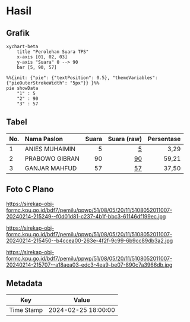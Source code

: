 # Hasil

## Grafik

```mermaid
xychart-beta
    title "Perolehan Suara TPS"
    x-axis [01, 02, 03]
    y-axis "Suara" 0 --> 90
    bar [5, 90, 57]
```

```mermaid
%%{init: {"pie": {"textPosition": 0.5}, "themeVariables": {"pieOuterStrokeWidth": "5px"}} }%%
pie showData
    "1" : 5
    "2" : 90
    "3" : 57
```

## Tabel

| No. | Nama Paslon    | Suara | Suara (raw) | Persentase |
|:--- |:-------------- | -----:| -----------:| ----------:|
| 1   | ANIES MUHAIMIN | 5     | [5][p-1]    | 3,29       |
| 2   | PRABOWO GIBRAN | 90    | [90][p-2]   | 59,21      |
| 3   | GANJAR MAHFUD  | 57    | [57][p-3]   | 37,50      |


[p-1]: https://github.com/gigit-pemilu/pemilu-2024-51-bali/blob/main/pilpres/hitung-suara/sub/51-bali/sub/08-buleleng/sub/05-sukasada/sub/2011-panji/sub/007-tps/sub/paslon-1.txt
[p-2]: https://github.com/gigit-pemilu/pemilu-2024-51-bali/blob/main/pilpres/hitung-suara/sub/51-bali/sub/08-buleleng/sub/05-sukasada/sub/2011-panji/sub/007-tps/sub/paslon-2.txt
[p-3]: https://github.com/gigit-pemilu/pemilu-2024-51-bali/blob/main/pilpres/hitung-suara/sub/51-bali/sub/08-buleleng/sub/05-sukasada/sub/2011-panji/sub/007-tps/sub/paslon-3.txt

## Foto C Plano

https://sirekap-obj-formc.kpu.go.id/bdf7/pemilu/ppwp/51/08/05/20/11/5108052011007-20240214-215249--f0d01d81-c237-4b1f-bbc3-61146df199ec.jpg

https://sirekap-obj-formc.kpu.go.id/bdf7/pemilu/ppwp/51/08/05/20/11/5108052011007-20240214-215450--b4ccea00-263e-4f2f-9c99-6b9cc89db3a2.jpg

https://sirekap-obj-formc.kpu.go.id/bdf7/pemilu/ppwp/51/08/05/20/11/5108052011007-20240214-215707--a18aea03-edc3-4ea9-be07-890c7a3966db.jpg


## Metadata

| Key        | Value               |
| ---------- | ------------------- |
| Time Stamp | 2024-02-25 18:00:00 |



